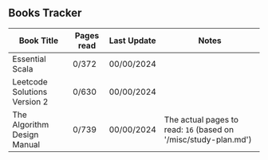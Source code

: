 ## Books Tracker

| Book Title                   | Pages read | Last Update | Notes                                                                            |
| ---------------------------- | ---------- | ----------- | -------------------------------------------------------------------------------- |
| Essential Scala              | 0/372      | 00/00/2024  |                                                                                  |
| Leetcode Solutions Version 2 | 0/630      | 00/00/2024  |                                                                                  |
| The Algorithm Design Manual  | 0/739      | 00/00/2024  | The actual pages to read: `16` (based on '/misc/study-plan.md') |

